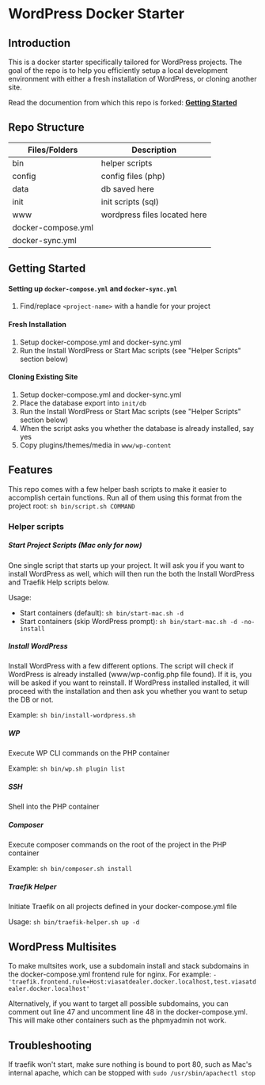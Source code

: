 # WordPress Docker Starter

## Introduction

This is a docker starter specifically tailored for WordPress projects. The goal of the repo is to help you efficiently setup a local development environment with either a fresh installation of WordPress, or cloning another site.

Read the documention from which this repo is forked: [**Getting Started**](http://docker4wordpress.readthedocs.io)

## Repo Structure
| Files/Folders      	| Description                  	|
|--------------------	|------------------------------	|
| bin                	| helper scripts               	|
| config             	| config files (php)           	|
| data               	| db saved here                	|
| init               	| init scripts (sql)           	|
| www                	| wordpress files located here 	|
| docker-compose.yml 	|                              	|
| docker-sync.yml    	|                              	|

## Getting Started
#### Setting up `docker-compose.yml` and `docker-sync.yml`
1. Find/replace `<project-name>` with a handle for your project

#### Fresh Installation
1. Setup docker-compose.yml and docker-sync.yml
1. Run the Install WordPress or Start Mac scripts (see "Helper Scripts" section below)

#### Cloning Existing Site
1. Setup docker-compose.yml and docker-sync.yml
1. Place the database export into `init/db`
1. Run the Install WordPress or Start Mac scripts (see "Helper Scripts" section below)
1. When the script asks you whether the database is already installed, say yes
1. Copy plugins/themes/media in `www/wp-content`

## Features
This repo comes with a few helper bash scripts to make it easier to accomplish certain functions. Run all of them using this format from the project root: `sh bin/script.sh COMMAND`

### Helper scripts

##### Start Project Scripts (Mac only for now)
One single script that starts up your project. It will ask you if you want to install WordPress as well, which will then run the both the Install WordPress and Traefik Help scripts below.

Usage: 

- Start containers (default): `sh bin/start-mac.sh -d`
- Start containers (skip WordPress prompt): `sh bin/start-mac.sh -d -no-install`

##### Install WordPress
Install WordPress with a few different options. The script will check if WordPress is already installed (www/wp-config.php file found). If it is, you will be asked if you want to reinstall. If WordPress installed installed, it will proceed with the installation and then ask you whether you want to setup the DB or not.

Example: `sh bin/install-wordpress.sh`

##### WP
Execute WP CLI commands on the PHP container

Example: `sh bin/wp.sh plugin list`

##### SSH
Shell into the PHP container

##### Composer
Execute composer commands on the root of the project in the PHP container

Example: `sh bin/composer.sh install`

##### Traefik Helper
Initiate Traefik on all projects defined in your docker-compose.yml file

Usage: `sh bin/traefik-helper.sh up -d`


## WordPress Multisites
To make multsites work, use a subdomain install and stack subdomains in the docker-compose.yml frontend rule for nginx. For example:
`- 'traefik.frontend.rule=Host:viasatdealer.docker.localhost,test.viasatdealer.docker.localhost'`

Alternatively, if you want to target all possible subdomains, you can comment out line 47 and uncomment line 48 in the docker-compose.yml. This will make other containers such as the phpmyadmin not work.

## Troubleshooting
If traefik won't start, make sure nothing is bound to port 80, such as Mac's internal apache, which can be stopped with `sudo /usr/sbin/apachectl stop`